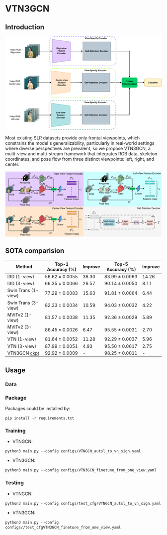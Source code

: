 # VTN3GCN
## Introduction
<img src="images/VTN3GCN.jpg" width="800">

Most existing SLR datasets provide only frontal viewpoints, which constrains the model's generalizability, particularly in real-world settings where diverse perspectives are prevalent, so we propose VTN3GCN, a multi-view and multi-stream framework that integrates RGB data, skeleton coordinates, and pose flow from three distinct viewpoints: left, right, and center. 

<img src="images/VTN3GCN-Ele.jpg" width="800">

## SOTA comparision
 Method               | Top-1 Accuracy (%) | Improve | Top-5 Accuracy (%) | Improve |
|---------------------|---------------------|---------|---------------------|---------|
| I3D (1-view)        | 56.62 ± 0.0055      | 36.30   | 83.99 ± 0.0063      | 14.26   |
| I3D (3-view)        | 66.35 ± 0.0066      | 26.57   | 90.14 ± 0.0050      | 8.11    |
| Swin Trans (1-view) | 77.29 ± 0.0083      | 15.63   | 91.81 ± 0.0064      | 6.44    |
| Swin Trans (3-view) | 82.33 ± 0.0034      | 10.59   | 94.03 ± 0.0032      | 4.22    |
| MViTv2 (1-view)     | 81.57 ± 0.0038      | 11.35   | 92.36 ± 0.0029      | 5.89    |
| MViTv2 (3-view)     | 86.45 ± 0.0026      | 6.47    | 95.55 ± 0.0031      | 2.70    |
| VTN (1-view)        | 81.64 ± 0.0052      | 11.28   | 92.29 ± 0.0037      | 5.96    |
| VTN (3-view)        | 87.99 ± 0.0051      | 4.93    | 95.50 ± 0.0017      | 2.75    |
| VTN3GCN [ckpt](https://drive.google.com/drive/folders/12dScaCjePvTyxvlWElGVTYv12UFcHN9U?usp=drive_link)      | 92.92 ± 0.0009      | -       | 98.25 ± 0.0011      | -       |

## Usage
### Data
### Package
Packages could be installed by:
```
pip install -r requirements.txt
```
### Training
- VTNGCN:
```
python3 main.py --config configs/VTNGCN_autsl_to_vn_sign.yaml
```
- VTN3GCN:
```
python3 main.py --config configs/VTN3GCN_finetune_from_one_view.yaml
```
### Testing
- VTNGCN:
```
python3 main.py --config configs/test_cfg/VTNGCN_autsl_to_vn_sign.yaml
```
- VTN3GCN:
```
python3 main.py --config configs//test_cfgVTN3GCN_finetune_from_one_view.yaml
```
